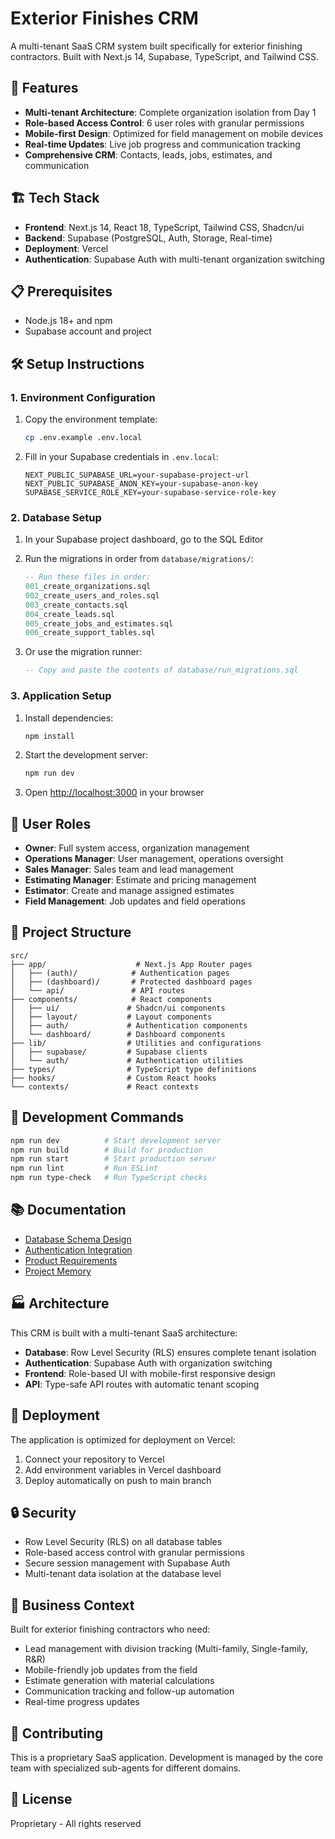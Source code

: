 # Exterior Finishes CRM

A multi-tenant SaaS CRM system built specifically for exterior finishing contractors. Built with Next.js 14, Supabase, TypeScript, and Tailwind CSS.

## 🚀 Features

- **Multi-tenant Architecture**: Complete organization isolation from Day 1
- **Role-based Access Control**: 6 user roles with granular permissions
- **Mobile-first Design**: Optimized for field management on mobile devices
- **Real-time Updates**: Live job progress and communication tracking
- **Comprehensive CRM**: Contacts, leads, jobs, estimates, and communication

## 🏗️ Tech Stack

- **Frontend**: Next.js 14, React 18, TypeScript, Tailwind CSS, Shadcn/ui
- **Backend**: Supabase (PostgreSQL, Auth, Storage, Real-time)
- **Deployment**: Vercel
- **Authentication**: Supabase Auth with multi-tenant organization switching

## 📋 Prerequisites

- Node.js 18+ and npm
- Supabase account and project

## 🛠️ Setup Instructions

### 1. Environment Configuration

1. Copy the environment template:
   ```bash
   cp .env.example .env.local
   ```

2. Fill in your Supabase credentials in `.env.local`:
   ```env
   NEXT_PUBLIC_SUPABASE_URL=your-supabase-project-url
   NEXT_PUBLIC_SUPABASE_ANON_KEY=your-supabase-anon-key
   SUPABASE_SERVICE_ROLE_KEY=your-supabase-service-role-key
   ```

### 2. Database Setup

1. In your Supabase project dashboard, go to the SQL Editor
2. Run the migrations in order from `database/migrations/`:
   ```sql
   -- Run these files in order:
   001_create_organizations.sql
   002_create_users_and_roles.sql
   003_create_contacts.sql
   004_create_leads.sql
   005_create_jobs_and_estimates.sql
   006_create_support_tables.sql
   ```

3. Or use the migration runner:
   ```sql
   -- Copy and paste the contents of database/run_migrations.sql
   ```

### 3. Application Setup

1. Install dependencies:
   ```bash
   npm install
   ```

2. Start the development server:
   ```bash
   npm run dev
   ```

3. Open [http://localhost:3000](http://localhost:3000) in your browser

## 👥 User Roles

- **Owner**: Full system access, organization management
- **Operations Manager**: User management, operations oversight
- **Sales Manager**: Sales team and lead management
- **Estimating Manager**: Estimate and pricing management
- **Estimator**: Create and manage assigned estimates
- **Field Management**: Job updates and field operations

## 📁 Project Structure

```
src/
├── app/                    # Next.js App Router pages
│   ├── (auth)/            # Authentication pages
│   ├── (dashboard)/       # Protected dashboard pages
│   └── api/               # API routes
├── components/            # React components
│   ├── ui/               # Shadcn/ui components
│   ├── layout/           # Layout components
│   ├── auth/             # Authentication components
│   └── dashboard/        # Dashboard components
├── lib/                  # Utilities and configurations
│   ├── supabase/         # Supabase clients
│   └── auth/             # Authentication utilities
├── types/                # TypeScript type definitions
├── hooks/                # Custom React hooks
└── contexts/             # React contexts
```

## 🔧 Development Commands

```bash
npm run dev          # Start development server
npm run build        # Build for production
npm run start        # Start production server
npm run lint         # Run ESLint
npm run type-check   # Run TypeScript checks
```

## 📚 Documentation

- [Database Schema Design](./database/SCHEMA_DESIGN.md)
- [Authentication Integration](./AUTHENTICATION_INTEGRATION.md)
- [Product Requirements](./docs/PRD.md)
- [Project Memory](./CLAUDE.md)

## 🏭 Architecture

This CRM is built with a multi-tenant SaaS architecture:

- **Database**: Row Level Security (RLS) ensures complete tenant isolation
- **Authentication**: Supabase Auth with organization switching
- **Frontend**: Role-based UI with mobile-first responsive design
- **API**: Type-safe API routes with automatic tenant scoping

## 🚀 Deployment

The application is optimized for deployment on Vercel:

1. Connect your repository to Vercel
2. Add environment variables in Vercel dashboard
3. Deploy automatically on push to main branch

## 🔒 Security

- Row Level Security (RLS) on all database tables
- Role-based access control with granular permissions
- Secure session management with Supabase Auth
- Multi-tenant data isolation at the database level

## 🎯 Business Context

Built for exterior finishing contractors who need:
- Lead management with division tracking (Multi-family, Single-family, R&R)
- Mobile-friendly job updates from the field
- Estimate generation with material calculations
- Communication tracking and follow-up automation
- Real-time progress updates

## 🤝 Contributing

This is a proprietary SaaS application. Development is managed by the core team with specialized sub-agents for different domains.

## 📄 License

Proprietary - All rights reserved
